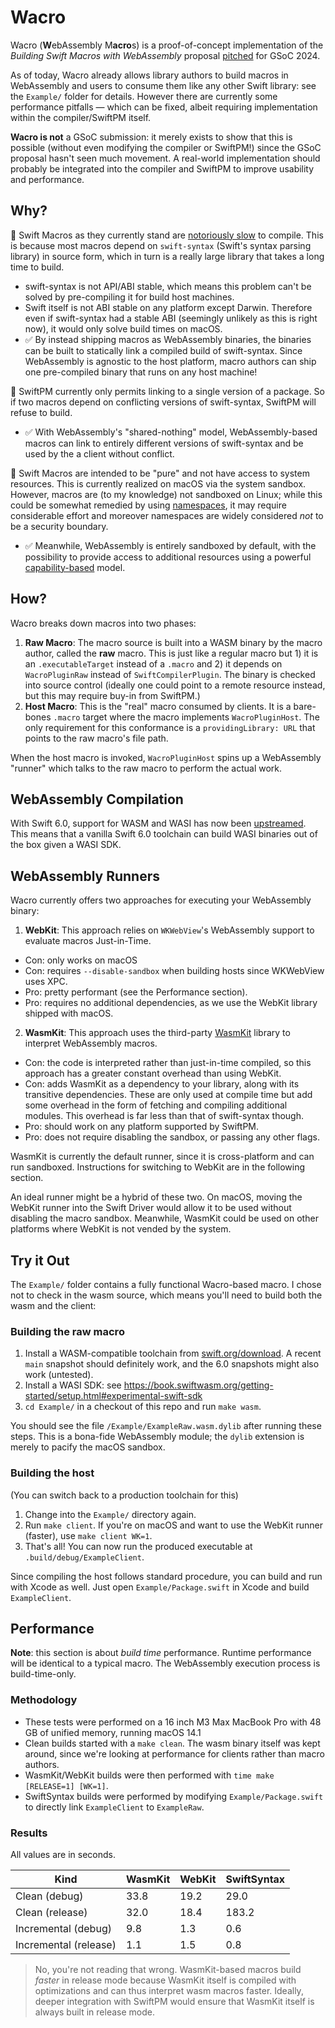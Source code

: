 # Wacro

Wacro (**W**ebAssembly M**acro**s) is a proof-of-concept implementation of the _Building Swift Macros with WebAssembly_ proposal [pitched](https://www.swift.org/gsoc2024/) for GSoC 2024.

As of today, Wacro already allows library authors to build macros in WebAssembly and users to consume them like any other Swift library: see the `Example/` folder for details. However there are currently some performance pitfalls — which can be fixed, albeit requiring implementation within the compiler/SwiftPM itself.

**Wacro is not** a GSoC submission: it merely exists to show that this is possible (without even modifying the compiler or SwiftPM!) since the GSoC proposal hasn't seen much movement. A real-world implementation should probably be integrated into the compiler and SwiftPM to improve usability and performance.

## Why?

🐇 Swift Macros as they currently stand are [notoriously slow](https://forums.swift.org/t/compilation-extremely-slow-since-macros-adoption/67921) to compile. This is because most macros depend on `swift-syntax` (Swift's syntax parsing library) in source form, which in turn is a really large library that takes a long time to build.
- swift-syntax is not API/ABI stable, which means this problem can't be solved by pre-compiling it for build host machines.
- Swift itself is not ABI stable on any platform except Darwin. Therefore even if swift-syntax had a stable ABI (seemingly unlikely as this is right now), it would only solve build times on macOS.  
- ✅ By instead shipping macros as WebAssembly binaries, the binaries can be built to statically link a compiled build of swift-syntax. Since WebAssembly is agnostic to the host platform, macro authors can ship one pre-compiled binary that runs on any host machine!

🤝 SwiftPM currently only permits linking to a single version of a package. So if two macros depend on conflicting versions of swift-syntax, SwiftPM will refuse to build.
- ✅ With WebAssembly's "shared-nothing" model, WebAssembly-based macros can link to entirely different versions of swift-syntax and be used by the a client without conflict.

🔐 Swift Macros are intended to be "pure" and not have access to system resources. This is currently realized on macOS via the system sandbox. However, macros are (to my knowledge) not sandboxed on Linux; while this could be somewhat remedied by using [namespaces](https://en.wikipedia.org/wiki/Linux_namespaces), it may require considerable effort and moreover namespaces are widely considered *not* to be a security boundary.
- ✅ Meanwhile, WebAssembly is entirely sandboxed by default, with the possibility to provide access to additional resources using a powerful [capability-based](https://github.com/bytecodealliance/wasmtime/blob/d38d387a1365cc2d809718eca135d138ac754469/docs/WASI-capabilities.md) model.

## How?

Wacro breaks down macros into two phases:

1. **Raw Macro**: The macro source is built into a WASM binary by the macro author, called the **raw** macro. This is just like a regular macro but 1) it is an `.executableTarget` instead of a `.macro` and 2) it depends on `WacroPluginRaw` instead of `SwiftCompilerPlugin`. The binary is checked into source control (ideally one could point to a remote resource instead, but this may require buy-in from SwiftPM.)
2. **Host Macro**: This is the "real" macro consumed by clients. It is a bare-bones `.macro` target where the macro implements `WacroPluginHost`. The only requirement for this conformance is a `providingLibrary: URL` that points to the raw macro's file path.

When the host macro is invoked, `WacroPluginHost` spins up a WebAssembly "runner" which talks to the raw macro to perform the actual work.

## WebAssembly Compilation

With Swift 6.0, support for WASM and WASI has now been [upstreamed](https://forums.swift.org/t/stdlib-and-runtime-tests-for-wasm-wasi-now-available-on-swift-ci/70385). This means that a vanilla Swift 6.0 toolchain can build WASI binaries out of the box given a WASI SDK. 

## WebAssembly Runners

Wacro currently offers two approaches for executing your WebAssembly binary:

1. **WebKit**: This approach relies on `WKWebView`'s WebAssembly support to evaluate macros Just-in-Time.
  - Con: only works on macOS
  - Con: requires `--disable-sandbox` when building hosts since WKWebView uses XPC.
  - Pro: pretty performant (see the Performance section).
  - Pro: requires no additional dependencies, as we use the WebKit library shipped with macOS.
2. **WasmKit**: This approach uses the third-party [WasmKit](https://github.com/swiftwasm/WasmKit) library to interpret WebAssembly macros.
  - Con: the code is interpreted rather than just-in-time compiled, so this approach has a greater constant overhead than using WebKit.
  - Con: adds WasmKit as a dependency to your library, along with its transitive dependencies. These are only used at compile time but add some overhead in the form of fetching and compiling additional modules. This overhead is far less than that of swift-syntax though.
  - Pro: should work on any platform supported by SwiftPM.
  - Pro: does not require disabling the sandbox, or passing any other flags.

WasmKit is currently the default runner, since it is cross-platform and can run sandboxed. Instructions for switching to WebKit are in the following section.

An ideal runner might be a hybrid of these two. On macOS, moving the WebKit runner into the Swift Driver would allow it to be used without disabling the macro sandbox. Meanwhile, WasmKit could be used on other platforms where WebKit is not vended by the system.

## Try it Out

The `Example/` folder contains a fully functional Wacro-based macro. I chose not to check in the wasm source, which means you'll need to build both the wasm and the client:

### Building the raw macro

1. Install a WASM-compatible toolchain from [swift.org/download](https://www.swift.org/download/). A recent `main` snapshot should definitely work, and the 6.0 snapshots might also work (untested).
2. Install a WASI SDK: see <https://book.swiftwasm.org/getting-started/setup.html#experimental-swift-sdk>
3. `cd Example/` in a checkout of this repo and run `make wasm`. 

You should see the file `/Example/ExampleRaw.wasm.dylib` after running these steps. This is a bona-fide WebAssembly module; the `dylib` extension is merely to pacify the macOS sandbox. 

### Building the host

(You can switch back to a production toolchain for this)

1. Change into the `Example/` directory again.
2. Run `make client`. If you're on macOS and want to use the WebKit runner (faster), use `make client WK=1`.
3. That's all! You can now run the produced executable at `.build/debug/ExampleClient`.

Since compiling the host follows standard procedure, you can build and run with Xcode as well. Just open `Example/Package.swift` in Xcode and build `ExampleClient`.

## Performance

**Note**: this section is about _build time_ performance. Runtime performance will be identical to a typical macro. The WebAssembly execution process is build-time-only.

### Methodology

- These tests were performed on a 16 inch M3 Max MacBook Pro with 48 GB of unified memory, running macOS 14.1
- Clean builds started with a `make clean`. The wasm binary itself was kept around, since we're looking at performance for clients rather than macro authors.
- WasmKit/WebKit builds were then performed with `time make [RELEASE=1] [WK=1]`.
- SwiftSyntax builds were performed by modifying `Example/Package.swift` to directly link `ExampleClient` to `ExampleRaw`.

### Results

All values are in seconds.

| Kind                  | WasmKit | WebKit | SwiftSyntax |
|-----------------------|---------|--------|-------------|
| Clean (debug)         | 33.8    | 19.2   | 29.0        |
| Clean (release)       | 32.0    | 18.4   | 183.2       |
| Incremental (debug)   | 9.8     | 1.3    | 0.6         |
| Incremental (release) | 1.1     | 1.5    | 0.8         |

> No, you're not reading that wrong. WasmKit-based macros build _faster_ in release mode because WasmKit itself is compiled with optimizations and can thus interpret wasm macros faster. Ideally, deeper integration with SwiftPM would ensure that WasmKit itself is always built in release mode.
